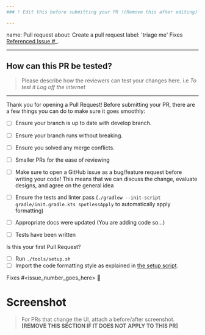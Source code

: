 ```yaml
---
### ! Edit this before submitting your PR !(Remove this after editing)

---
```

name: Pull request
about: Create a pull request
label: 'triage me'
Fixes [Referenced Issue #](https://github.com/droidconKE/chai/issues)_.


---
## How can this PR be tested?
> Please describe how the reviewers can test your changes here. i.e _To test it Log
> off the internet_

---

Thank you for opening a Pull Request!
Before submitting your PR, there are a few things you can do to make sure it goes smoothly:
- [ ] Ensure your branch is up to date with develop branch.
- [ ] Ensure your branch runs without breaking.
- [ ] Ensure you solved any merge conflicts.
- [ ] Smaller PRs for the ease of reviewing
- [ ] Make sure to open a GitHub issue as a bug/feature request before writing your code! This means that we can discuss the change, evaluate designs, and agree on the general idea
- [ ] Ensure the tests and linter pass (`./gradlew --init-script gradle/init.gradle.kts spotlessApply` to automatically apply formatting)
- [ ] Appropriate docs were updated (You are adding code so...)
- [ ] Tests have been written


Is this your first Pull Request?
- [ ] Run `./tools/setup.sh`
- [ ] Import the code formatting style as explained in [the setup script](/tools/setup.sh#L40).

Fixes #<issue_number_goes_here> 🦕

# Screenshot
> For PRs that change the UI, attach a before/after screenshot.
> **[REMOVE THIS SECTION IF IT DOES NOT APPLY TO THIS PR]**

![]()